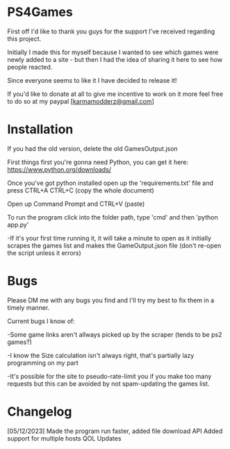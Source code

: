 # PS4Games

First off I'd like to thank you guys for the support I've received regarding this project.

Initially I made this for myself because I wanted to see which games were newly added to a site - but then I had the idea of sharing it here to see how people reacted.

Since everyone seems to like it I have decided to release it!

If you'd like to donate at all to give me incentive to work on it more feel free to do so at my paypal
[karmamodderz@gmail.com]

# Installation
If you had the old version, delete the old GamesOutput.json

First things first you're gonna need Python, you can get it here: https://www.python.org/downloads/

Once you've got python installed open up the 'requirements.txt' file and press CTRL+A CTRL+C (copy the whole document)

Open up Command Prompt and CTRL+V (paste)

To run the program click into the folder path, type 'cmd' and then 'python app.py'

-If it's your first time running it, it will take a minute to open as it initially scrapes the games list and makes the GameOutput.json file (don't re-open the script unless it errors)

# Bugs

Please DM me with any bugs you find and I'll try my best to fix them in a timely manner.

Current bugs I know of:

-Some game links aren't allways picked up by the scraper (tends to be ps2 games?)

-I know the Size calculation isn't always right, that's partially lazy programming on my part

-It's possible for the site to pseudo-rate-limit you if you make too many requests but this can be avoided by not spam-updating the games list.

# Changelog

[05/12/2023]
Made the program run faster, added file download API
Added support for multiple hosts
QOL Updates
